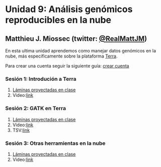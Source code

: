 # Unidad 9: Análisis genómicos reproducibles en la nube #
## Matthieu J. Miossec (twitter: [@RealMattJM](https://twitter.com/RealMattJM)) ##

En esta ultima unidad aprendemos como manejar datos genómicos en la nube, más especificamente sobre la plataforma [Terra](https://app.terra.bio).

Para crear una cuenta seguir la siguiente guía: [crear cuenta](crear_cuenta_Terra.pdf)


### Sesión 1: Introdución a Terra ###

1. [Láminas proyectadas en clase](Intro_Terra.pdf)
2. Video:[link](https://youtu.be/YHvqfeCIerU)

### Sesión 2: GATK en Terra ###

1. [Láminas proyectadas en clase](GATK_mejores_practicas.pdf)
2. Video:[link](https://youtu.be/RrEw5D75kXE)
3. TSV:[link](TerraDemo.tsv)

### Sesión 3: Otras herramientas en la nube ###

1. [Láminas proyectadas en clase](WDL_Mutect2_gCNV.pdf)
2. Video:[link](https://youtu.be/3ILywKeyCk0)
